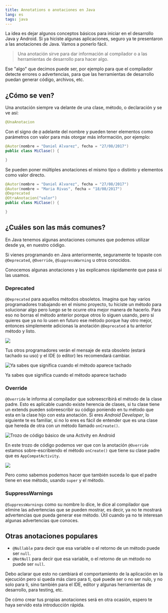 ```yaml
---
title: Annotations o anotaciones en Java
lang: es
tags: java
---
```


La idea es dejar algunos conceptos básicos para iniciar en el desarrollo Java y Android. Si ya hiciste algunas aplicaciones, seguro ya te presentaron a las anotaciones de Java. Vamos a ponerlo fácil.

> Una anotación sirve para dar información al compilador o a las herramientas de desarrollo para hacer algo.

Ese "algo" que decimos puede ser, por ejemplo para que el compilador detecte errores o advertencias, para que las herramientas de desarrollo puedan generar código, archivos, etc.

## ¿Cómo se ven?

Una anotación siempre va delante de una clase, método, o declaración y se ve así:

```java
@UnaAnotacion
```

Con el signo de `@` adelante del nombre y pueden tener elementos como parámetros con valor para más otorgar más información, por ejemplo:

```java
@Autor(nombre = "Daniel Alvarez", fecha = "27/08/2017")
public class MiClase() {

}
```

Se pueden poner múltiples anotaciones el mismo tipo o distinto y elementos como valor directo.

```java
@Autor(nombre = "Daniel Alvarez", fecha = "27/08/2017")
@Autor(nombre = "Maria Rivas", fecha = "18/08/2017")
@Deprecated
@OtraAnotacion("valor")
public class MiClase() {

}
```

## ¿Cuáles son las más comunes?

En Java tenemos algunas anotaciones comunes que podemos utilizar desde ya, en nuestro código.

Si vienes programando en Java anteriormente, seguramente te topaste con `@Deprecated`, `@Override`, `@SuppressWarning` u otros conocidos.

Conocemos algunas anotaciones y las explicamos rápidamente que pasa si las usamos.

### Deprecated

`@Deprecated` para aquellos métodos obsoletos. Imagina que hay varios programadores trabajando en el mismo proyecto, tu hiciste un método para solucionar algo pero luego se te ocurre otra mejor manera de hacerlo. Para eso no borras el método anterior porque otros lo siguen usando, pero si quieres que ya no lo usen en futuro ese método porque hay otro mejor, entonces simplemente adicionas la anotación `@Deprecated` a tu anterior método y listo.

![](/images/java/annotations/anotaciones-java-1.jpeg)

Tus otros programadores verán el mensaje de esta obsoleto (estará tachado su uso) y el IDE (o editor) les recomendará cambiar.

![Ya sabes que significa cuando el método aparece tachado](/images/java/annotations/anotaciones-java-2.jpeg)

Ya sabes que significa cuando el método aparece tachado

### Override

`@Override` le informa al compilador que sobreescribirá el método de la clase padre. Esto es aplicable cuando existe herencia de clases, si tu clase tiene un extends pueden sobreescribir su código poniendo en tu método que esta en la clase hijo con esta anotación.
Si eres *Android Developer*, lo siguiente te es familiar, si no lo eres es fácil de entender que es una clase que hereda de otra con un método llamado `onCreate()`.

![Trozo de código básico de una Activity en Android](/images/java/annotations/anotaciones-java-3.jpeg)

En este trozo de código podemos ver que con la anotación `@Override` estamos sobre-escribiendo el método `onCreate()` que tiene su clase padre que es `AppCompatActivity`.

![](/images/java/annotations/anotaciones-java-4.jpeg)

Pero como sabemos podemos hacer que también suceda lo que el padre tiene en ese método, usando `super` y el método.

### SuppressWarnings

`@SuppressWarnings` como su nombre lo dice, le dice al compilador que elimine las advertencias que se pueden mostrar, es decir, ya no te mostrará advertencias que pueda generar ese método. Útil cuando ya no te interesan algunas advertencias que conoces.

## Otras anotaciones populares

* `@Nullable` para decir que esa variable o el retorno de un método puede ser `null`.
* `@NotNull` para decir que esa variable, o el retorno de un método no puede ser `null`.

Debo aclarar que esto no cambiará el comportamiento de la aplicación en la ejecución pero si queda más claro para ti, qué puede ser o no ser nulo, y no solo para ti, sino también para el IDE, editor y algunas herramientas de desarrollo, para testing, etc.

De cómo crear tus propias anotaciones será en otra ocasión, espero te haya servido esta introducción rápida.
